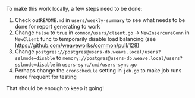 To make this work locally, a few steps need to be done:

1. Check out`README.md` in `users/weekly-summary` to see what needs to be done for report generating to work
2. Change `false` to `true` in `common/users/client.go` -> `NewInsercureConn` in `NewClient` func to temporarily disable load balancing (see https://github.com/weaveworks/common/pull/128)
3. Change `postgres://postgres@users-db.weave.local/users?sslmode=disable` to `memory://postgres@users-db.weave.local/users?sslmode=disable` in `users-sync/cmd/users-sync.go`
4. Perhaps change the `cronSchedule` setting in `job.go` to make job runs more frequent for testing

That should be enough to keep it going!
